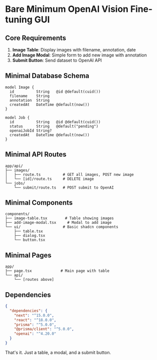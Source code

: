 # Bare Minimum OpenAI Vision Fine-tuning GUI

## Core Requirements

1. **Image Table**: Display images with filename, annotation, date
2. **Add Image Modal**: Simple form to add new image with annotation
3. **Submit Button**: Send dataset to OpenAI API

## Minimal Database Schema

```prisma
model Image {
  id          String   @id @default(cuid())
  filename    String
  annotation  String
  createdAt   DateTime @default(now())
}

model Job {
  id          String   @id @default(cuid())
  status      String   @default("pending")
  openaiJobId String?
  createdAt   DateTime @default(now())
}
```

## Minimal API Routes

```
app/api/
├── images/
│   ├── route.ts          # GET all images, POST new image
│   └── [id]/route.ts     # DELETE image
└── jobs/
    └── submit/route.ts   # POST submit to OpenAI
```

## Minimal Components

```
components/
├── image-table.tsx        # Table showing images
├── add-image-modal.tsx     # Modal to add image
└── ui/                   # Basic shadcn components
    ├── table.tsx
    ├── dialog.tsx
    └── button.tsx
```

## Minimal Pages

```
app/
├── page.tsx             # Main page with table
└── api/
    └── [routes above]
```

## Dependencies

```json
{
  "dependencies": {
    "next": "^15.0.0",
    "react": "^18.0.0",
    "prisma": "^5.0.0",
    "@prisma/client": "^5.0.0",
    "openai": "^4.20.0"
  }
}
```

That's it. Just a table, a modal, and a submit button.
